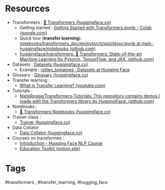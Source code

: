 # Resources

- Transformers : [🤗 Transformers (huggingface.co)](https://huggingface.co/docs/transformers/main/en/index)
	- Getting started : [Getting Started with Transformers.ipynb - Colab (google.com)](https://colab.research.google.com/github/huggingface/education-toolkit/blob/main/03_getting-started-with-transformers.ipynb#scrollTo=Vvuf8_cTFYWd)
	- Quick tour (**transfer learning**): [notebooks/transformers_doc/en/pytorch/quicktour.ipynb at main · huggingface/notebooks (github.com)](https://github.com/huggingface/notebooks/blob/main/transformers_doc/en/pytorch/quicktour.ipynb)
	- [huggingface/transformers: 🤗 Transformers: State-of-the-art Machine Learning for Pytorch, TensorFlow, and JAX. (github.com)](https://github.com/huggingface/transformers)
- Datasets : [Datasets (huggingface.co)](https://huggingface.co/docs/datasets/en/index)
	- Example : [rotten_tomatoes · Datasets at Hugging Face](https://huggingface.co/datasets/rotten_tomatoes)
- Glossary : [Glossary (huggingface.co)](https://huggingface.co/docs/transformers/en/glossary)
- Transfer learning : 
	- [What is Transfer Learning? (youtube.com)](https://www.youtube.com/watch?v=BqqfQnyjmgg)
- Tutorials :
	- [NielsRogge/Transformers-Tutorials: This repository contains demos I made with the Transformers library by HuggingFace. (github.com)](https://github.com/NielsRogge/Transformers-Tutorials)
- Notebooks :
	- [🤗 Transformers Notebooks (huggingface.co)](https://huggingface.co/docs/transformers/en/notebooks)
- Trainer class :
	- [Trainer (huggingface.co)](https://huggingface.co/docs/transformers/main/en/main_classes/trainer#transformers.Trainer)
- Data Collator
	- [Data Collator (huggingface.co)](https://huggingface.co/docs/transformers/main/en/main_classes/data_collator#transformers.DataCollatorWithPadding)
- Courses on transformes :
	- [Introduction - Hugging Face NLP Course](https://huggingface.co/learn/nlp-course/chapter1/1)
	- [Education Toolkit (notion.site)](https://huggingface2.notion.site/Education-Toolkit-7b4a9a9d65ee4a6eb16178ec2a4f3599)
# Tags
#transformers , #transfer_learning, #hugging_face
